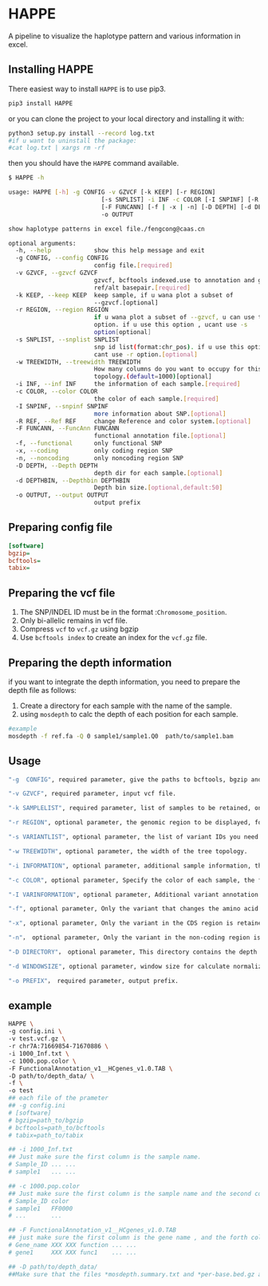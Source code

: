 # HAPPE

A pipeline to visualize the haplotype pattern and various information in excel.

## Installing HAPPE

There easiest way to install `HAPPE` is to use pip3. 

```sh
pip3 install HAPPE
```

or you can clone the project to your local directory and installing it with:

```sh
python3 setup.py install --record log.txt
#if u want to uninstall the package:
#cat log.txt | xargs rm -rf
```

then you should have the  `HAPPE` command available.
```sh
$ HAPPE -h

usage: HAPPE [-h] -g CONFIG -v GZVCF [-k KEEP] [-r REGION]
                          [-s SNPLIST] -i INF -c COLOR [-I SNPINF] [-R REF]
                          [-F FUNCANN] [-f | -x | -n] [-D DEPTH] [-d DEPTHBIN]
                          -o OUTPUT

show haplotype patterns in excel file./fengcong@caas.cn

optional arguments:
  -h, --help            show this help message and exit
  -g CONFIG, --config CONFIG
                        config file.[required]
  -v GZVCF, --gzvcf GZVCF
                        gzvcf, bcftools indexed.use to annotation and get
                        ref/alt basepair.[required]
  -k KEEP, --keep KEEP  keep sample, if u wana plot a subset of
                        --gzvcf.[optional]
  -r REGION, --region REGION
                        if u wana plot a subset of --gzvcf, u can use this
                        option. if u use this option , ucant use -s
                        option[optional]
  -s SNPLIST, --snplist SNPLIST
                        snp id list(format:chr_pos). if u use this option , u
                        cant use -r option.[optional]
  -w TREEWIDTH, --treewidth TREEWIDTH
                        How many columns do you want to occupy for this tree
                        topology.(default=1000)[optional]
  -i INF, --inf INF     the information of each sample.[required]
  -c COLOR, --color COLOR
                        the color of each sample.[required]
  -I SNPINF, --snpinf SNPINF
                        more information about SNP.[optional]
  -R REF, --Ref REF     change Reference and color system.[optional]
  -F FUNCANN, --FuncAnn FUNCANN
                        functional annotation file.[optional]
  -f, --functional      only functional SNP
  -x, --coding          only coding region SNP
  -n, --noncoding       only noncoding region SNP
  -D DEPTH, --Depth DEPTH
                        depth dir for each sample.[optional]
  -d DEPTHBIN, --Depthbin DEPTHBIN
                        Depth bin size.[optional,default:50]
  -o OUTPUT, --output OUTPUT
                        output prefix
```
## Preparing config file
```ini
[software]
bgzip=
bcftools=
tabix=
```
## Preparing the vcf file

1. The SNP/INDEL ID must be in the format :`Chromosome_position`.
2. Only bi-allelic remains in vcf file.
2. Compress `vcf` to `vcf.gz` using bgzip
3. Use `bcftools index` to create an index for the `vcf.gz` file.

## Preparing the depth information
if you want to integrate the depth information, you need to prepare the depth file as follows:

1. Create a directory for each sample with the name of the sample.
2. using `mosdepth` to calc the depth of each position for each sample.
```sh
#example
mosdepth -f ref.fa -Q 0 sample1/sample1.Q0  path/to/sample1.bam
```

## Usage
```sh
"-g  CONFIG", required parameter, give the paths to bcftools, bgzip and tabix in the CONFIG file. 

"-v GZVCF", required parameter, input vcf file.

"-k SAMPLELIST", required parameter, list of samples to be retained, one sample per line.

"-r REGION", optional parameter, the genomic region to be displayed, format: chromosome: start-end.

"-s VARIANTLIST", optional parameter, the list of variant IDs you need to keep, using this parameter you cannot use the -r parameter.

"-w TREEWIDTH", optional parameter, the width of the tree topology.

"-i INFORMATION", optional parameter, additional sample information, the first column must be the sample ID.

"-c COLOR", optional parameter, Specify the color of each sample, the first column is the sample id and the second column is the color hex code.

"-I VARINFORMATION", optional parameter, Additional variant annotation information, such as GWAS p-value. the first colum is the variant id and each column is the annotation information with header.

"-f", optional parameter, Only the variant that changes the amino acid is retained.( Requires that the input vcf file has been annotated with SnpEff.)

"-x", optional parameter, Only the variant in the CDS region is retained.( Requires that the input vcf file has been annotated with SnpEff.)

"-n"， optional parameter, Only the variant in the non-coding region is retained.( Requires that the input vcf file has been annotated with SnpEff.)

"-D DIRECTORY"， optional parameter, This directory contains the depth information for each sample calculated using mosdepth, one directory per sample.

"-d WINDOWSIZE", optional parameter, window size for calculate normalized depth.

"-o PREFIX"， required parameter, output prefix.

```
## example
```sh
HAPPE \
-g config.ini \
-v test.vcf.gz \
-r chr7A:71669854-71670886 \
-i 1000_Inf.txt \
-c 1000.pop.color \
-F FunctionalAnnotation_v1__HCgenes_v1.0.TAB \
-D path/to/depth_data/ \
-f \
-o test
## each file of the prameter
## -g config.ini
# [software]
# bgzip=path_to/bgzip
# bcftools=path_to/bcftools
# tabix=path_to/tabix

## -i 1000_Inf.txt
## Just make sure the first column is the sample name.
# Sample_ID	... ...
# sample1   ... ...

## -c 1000.pop.color
## Just make sure the first column is the sample name and the second column is color code.
# Sample_ID	color
# sample1	FF0000
# ...       ...

## -F FunctionalAnnotation_v1__HCgenes_v1.0.TAB
## just make sure the first column is the gene name , and the forth column is the functional annotation.
# Gene_name	XXX XXX function ... ...
# gene1     XXX XXX func1    ... ...

## -D path/to/depth_data/
##Make sure that the files *mosdepth.summary.txt and *per-base.bed.gz are in the directory for each sample in this directory.
```
